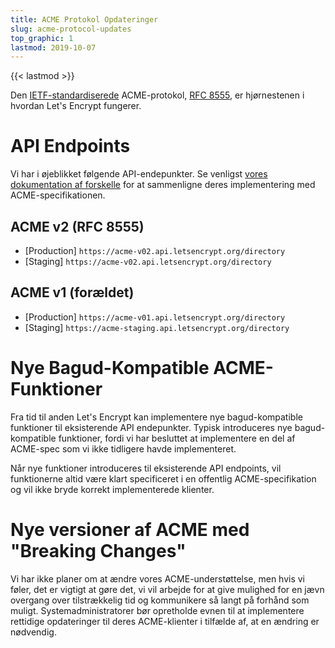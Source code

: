 ```yaml
---
title: ACME Protokol Opdateringer
slug: acme-protocol-updates
top_graphic: 1
lastmod: 2019-10-07
---
```


{{< lastmod >}}

Den [IETF-standardiserede](https://letsencrypt.org/2019/03/11/acme-protocol-ietf-standard.html) ACME-protokol, [RFC 8555](https://datatracker.ietf.org/doc/rfc8555/), er hjørnestenen i hvordan Let's Encrypt fungerer.

# API Endpoints

Vi har i øjeblikket følgende API-endepunkter. Se venligst [vores dokumentation af forskelle](https://github.com/letsencrypt/boulder/blob/master/docs/acme-divergences.md) for at sammenligne deres implementering med ACME-specifikationen.

## ACME v2 (RFC 8555)

* [Production] `https://acme-v02.api.letsencrypt.org/directory`
* [Staging] `https://acme-v02.api.letsencrypt.org/directory`

## ACME v1 (forældet)

* [Production] `https://acme-v01.api.letsencrypt.org/directory`
* [Staging] `https://acme-staging.api.letsencrypt.org/directory`

# Nye Bagud-Kompatible ACME-Funktioner

Fra tid til anden Let's Encrypt kan implementere nye bagud-kompatible funktioner til eksisterende API endepunkter. Typisk introduceres nye bagud-kompatible funktioner, fordi vi har besluttet at implementere en del af ACME-spec som vi ikke tidligere havde implementeret.

Når nye funktioner introduceres til eksisterende API endpoints, vil funktionerne altid være klart specificeret i en offentlig ACME-specifikation og vil ikke bryde korrekt implementerede klienter.

# Nye versioner af ACME med "Breaking Changes"

Vi har ikke planer om at ændre vores ACME-understøttelse, men hvis vi føler, det er vigtigt at gøre det, vi vil arbejde for at give mulighed for en jævn overgang over tilstrækkelig tid og kommunikere så langt på forhånd som muligt. Systemadministratorer bør opretholde evnen til at implementere rettidige opdateringer til deres ACME-klienter i tilfælde af, at en ændring er nødvendig.
